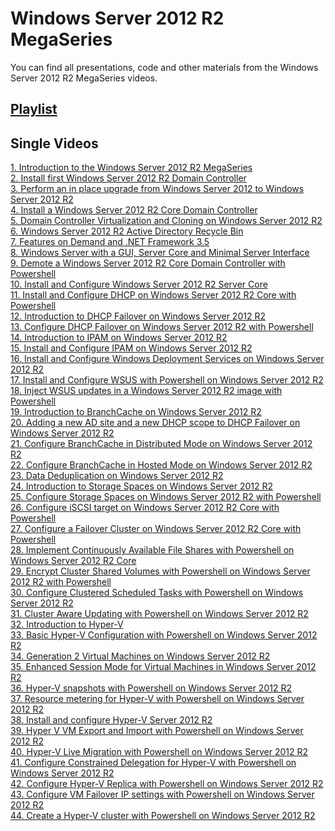 # Windows Server 2012 R2 MegaSeries
You can find all presentations, code and other materials from the Windows Server 2012 R2 MegaSeries videos.

## [Playlist](https://www.youtube.com/playlist?list=PLBYrLLXZvp0zVwsDO7q6MKny8ZayRic7_)

## Single Videos
[1. Introduction to the Windows Server 2012 R2 MegaSeries](https://youtu.be/6dRCimATMe0)<br/>
[2. Install first Windows Server 2012 R2 Domain Controller](https://youtu.be/LEFv9CdtjiI)<br/>
[3. Perform an in place upgrade from Windows Server 2012 to Windows Server 2012 R2](https://youtu.be/LO8Cn7Z8lZs)<br/>
[4. Install a Windows Server 2012 R2 Core Domain Controller](https://youtu.be/yjRy-OzHfLU)<br/>
[5. Domain Controller Virtualization and Cloning on Windows Server 2012 R2](https://youtu.be/PXiJgC0B5jA)<br/>
[6. Windows Server 2012 R2 Active Directory Recycle Bin](https://youtu.be/Cha8qaVN_fc)<br/>
[7. Features on Demand and .NET Framework 3.5](https://youtu.be/V_kK_RQrjAY)<br/>
[8. Windows Server with a GUI, Server Core and Minimal Server Interface](https://youtu.be/LsbeAcT1ZxU)<br/>
[9. Demote a Windows Server 2012 R2 Core Domain Controller with Powershell](https://youtu.be/lH87d4L_Osw)<br/>
[10. Install and Configure Windows Server 2012 R2 Server Core](https://youtu.be/cwKxO6CD62s)<br/>
[11. Install and Configure DHCP on Windows Server 2012 R2 Core with Powershell](https://youtu.be/_ShDIEqRhdA)<br/>
[12. Introduction to DHCP Failover on Windows Server 2012 R2](https://youtu.be/nu1JzJfEUmM)<br/>
[13. Configure DHCP Failover on Windows Server 2012 R2 with Powershell](https://youtu.be/2zAMAVUrmYw)<br/>
[14. Introduction to IPAM on Windows Server 2012 R2](https://youtu.be/EfXb2PsEks0)<br/>
[15. Install and Configure IPAM on Windows Server 2012 R2](https://youtu.be/0OKswe3Xylg)<br/>
[16. Install and Configure Windows Deployment Services on Windows Server 2012 R2](https://youtu.be/0RNIFNvNMfM)<br/>
[17. Install and Configure WSUS with Powershell on Windows Server 2012 R2](https://youtu.be/cY-GaisRDfs)<br/>
[18. Inject WSUS updates in a Windows Server 2012 R2 image with Powershell](https://youtu.be/QP33RL5fI_U)<br/>
[19. Introduction to BranchCache on Windows Server 2012 R2](https://youtu.be/XQ7gHy8fWa8)<br/>
[20. Adding a new AD site and a new DHCP scope to DHCP Failover on Windows Server 2012 R2](https://youtu.be/xGIw892GRIs)<br/>
[21. Configure BranchCache in Distributed Mode on Windows Server 2012 R2](https://youtu.be/TON-VF3lWME)<br/>
[22. Configure BranchCache in Hosted Mode on Windows Server 2012 R2](https://youtu.be/eTFzJCABdgE)<br/>
[23. Data Deduplication on Windows Server 2012 R2](https://youtu.be/0bGQ-4Y9tQ8)<br/>
[24. Introduction to Storage Spaces on Windows Server 2012 R2](https://youtu.be/y85PO-jKW_o)<br/>
[25. Configure Storage Spaces on Windows Server 2012 R2 with Powershell](https://youtu.be/Rjzhn9b4TX0)<br/>
[26. Configure iSCSI target on Windows Server 2012 R2 Core with Powershell](https://youtu.be/uopqhFOTJ4s)<br/>
[27. Configure a Failover Cluster on Windows Server 2012 R2 Core with Powershell](https://youtu.be/3VECtmND6ZM)<br/>
[28. Implement Continuously Available File Shares with Powershell on Windows Server 2012 R2 Core](https://youtu.be/lxHWSJglgJA)<br/>
[29. Encrypt Cluster Shared Volumes with Powershell on Windows Server 2012 R2 with Powershell](https://youtu.be/jWLiVMEtEPg)<br/>
[30. Configure Clustered Scheduled Tasks with Powershell on Windows Server 2012 R2](https://youtu.be/fz8deBJeMGc)<br/>
[31. Cluster Aware Updating with Powershell on Windows Server 2012 R2](https://youtu.be/eUZxJ6PG4z8)<br/>
[32. Introduction to Hyper-V](https://youtu.be/LAfN-hYvhng)<br/>
[33. Basic Hyper-V Configuration with Powershell on Windows Server 2012 R2](https://youtu.be/f1cFAdH7iSs)<br/>
[34. Generation 2 Virtual Machines on Windows Server 2012 R2](https://youtu.be/UQNJOORqVWs)<br/>
[35. Enhanced Session Mode for Virtual Machines in Windows Server 2012 R2](https://youtu.be/UAmzbAnYbsk)<br/>
[36. Hyper-V snapshots with Powershell on Windows Server 2012 R2](https://youtu.be/BEfU1MgWr00)<br/>
[37. Resource metering for Hyper-V with Powershell on Windows Server 2012 R2](https://youtu.be/14ut0XOhqmk)<br/>
[38. Install and configure Hyper-V Server 2012 R2](https://youtu.be/Iy98EtHOg-M)<br/>
[39. Hyper V VM Export and Import with Powershell on Windows Server 2012 R2](https://youtu.be/6d8DRLmKaGc)<br/>
[40. Hyper-V Live Migration with Powershell on Windows Server 2012 R2](https://youtu.be/rbeLXOro3mc)<br/>
[41. Configure Constrained Delegation for Hyper-V with Powershell on Windows Server 2012 R2](https://youtu.be/es5D54iftRA)<br/>
[42. Configure Hyper-V Replica with Powershell on Windows Server 2012 R2](https://youtu.be/6AJB-gRZehc)<br/>
[43. Configure VM Failover IP settings with Powershell on Windows Server 2012 R2](https://youtu.be/WJ_F4MYYO5o)<br/>
[44. Create a Hyper-V cluster with Powershell on Windows Server 2012 R2](https://youtu.be/NUix2IAXB3A)